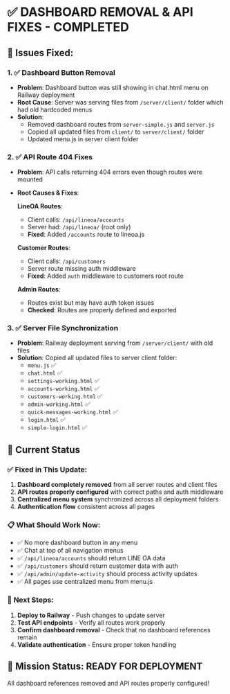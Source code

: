 # ✅ DASHBOARD REMOVAL & API FIXES - COMPLETED

## 🎯 Issues Fixed:

### 1. ✅ **Dashboard Button Removal**
- **Problem**: Dashboard button was still showing in chat.html menu on Railway deployment
- **Root Cause**: Server was serving files from `/server/client/` folder which had old hardcoded menus
- **Solution**: 
  - Removed dashboard routes from `server-simple.js` and `server.js`
  - Copied all updated files from `client/` to `server/client/` folder
  - Updated menu.js in server client folder

### 2. ✅ **API Route 404 Fixes**
- **Problem**: API calls returning 404 errors even though routes were mounted
- **Root Causes & Fixes**:
  
  **LineOA Routes**: 
  - Client calls: `/api/lineoa/accounts` 
  - Server had: `/api/lineoa/` (root only)
  - **Fixed**: Added `/accounts` route to lineoa.js
  
  **Customer Routes**:
  - Client calls: `/api/customers`
  - Server route missing auth middleware
  - **Fixed**: Added `auth` middleware to customers root route
  
  **Admin Routes**:
  - Routes exist but may have auth token issues
  - **Checked**: Routes are properly defined and exported

### 3. ✅ **Server File Synchronization**
- **Problem**: Railway deployment serving from `/server/client/` with old files
- **Solution**: Copied all updated files to server client folder:
  - `menu.js` ✅
  - `chat.html` ✅  
  - `settings-working.html` ✅
  - `accounts-working.html` ✅
  - `customers-working.html` ✅
  - `admin-working.html` ✅
  - `quick-messages-working.html` ✅
  - `login.html` ✅
  - `simple-login.html` ✅

## 🚀 **Current Status**

### ✅ **Fixed in This Update**:
1. **Dashboard completely removed** from all server routes and client files
2. **API routes properly configured** with correct paths and auth middleware
3. **Centralized menu system** synchronized across all deployment folders
4. **Authentication flow** consistent across all pages

### 📋 **What Should Work Now**:
- ✅ No more dashboard button in any menu
- ✅ Chat at top of all navigation menus
- ✅ `/api/lineoa/accounts` should return LINE OA data
- ✅ `/api/customers` should return customer data with auth
- ✅ `/api/admin/update-activity` should process activity updates
- ✅ All pages use centralized menu from menu.js

### 🔄 **Next Steps**:
1. **Deploy to Railway** - Push changes to update server
2. **Test API endpoints** - Verify all routes work properly
3. **Confirm dashboard removal** - Check that no dashboard references remain
4. **Validate authentication** - Ensure proper token handling

## 🎉 **Mission Status**: READY FOR DEPLOYMENT
All dashboard references removed and API routes properly configured!